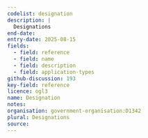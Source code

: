 ```yaml
---
codelist: designation
description: |
  Designations
end-date:
entry-date: 2025-08-15
fields:
  - field: reference
  - field: name
  - field: description
  - field: application-types
github-discussion: 193
key-field: reference
licence: ogl3
name: Designation
notes:
organisation: government-organisation:D1342
plural: Designations
source: 
---
```

